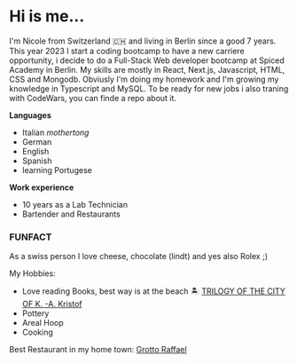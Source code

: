
# Hi is me...

I'm Nicole from Switzerland 🇨🇭 and living in Berlin since a good 7 years.
This year 2023 I start a coding bootcamp to have a new carriere opportunity, i decide to do a Full-Stack Web developer bootcamp at Spiced Academy in Berlin.
My skills are mostly in React, Next.js, Javascript, HTML, CSS and Mongodb.
Obviusly I'm doing my homework and I'm growing my knowledge in Typescript and MySQL.
To be ready for new jobs i also traning with CodeWars, you can finde a repo about it.

**Languages**
- Italian _mothertong_
- German
- English
- Spanish
- learning Portugese

**Work experience**
- 10 years as a Lab Technician
- Bartender and Restaurants


### FUNFACT

As a swiss person I love cheese, chocolate (lindt) and yes also Rolex ;)



My Hobbies:
- Love reading Books, best way is at the beach 🏝️
[TRILOGY OF THE CITY OF K. -A. Kristof](https://librashion.blogspot.com/2013/05/trilogy-of-city-of-k-kristof.html)
- Pottery
- Areal Hoop
- Cooking


Best Restaurant in my home town:
[Grotto Raffael](https://grottoraffael.ch/)





